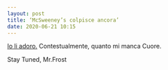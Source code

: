 ```yaml
---
layout: post
title: ‘McSweeney’s colpisce ancora’
date: 2020-06-21 10:15
---
```


[Io li adoro.](https://www.mcsweeneys.net/articles/just-because-theyve-turned-against-humanity-doesnt-mean-we-should-defund-the-terminator-program)
Contestualmente, quanto mi manca Cuore.

Stay Tuned, Mr.Frost 